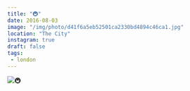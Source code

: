 ```yaml
---
title: "🚇"
date: 2016-08-03
image: "/img/photo/d41f6a5eb52501ca2330bd4894c46ca1.jpg"
location: "The City"
instagram: true
draft: false
tags:
 - london
---
```


![🚇](/img/photo/d41f6a5eb52501ca2330bd4894c46ca1.jpg)
